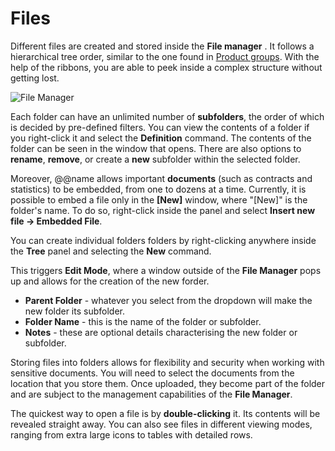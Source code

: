 # Files 

Different files are created and stored inside the **File manager** . It follows a hierarchical tree order, similar to the one found in [Product groups](https://docs.erp.net/tech/modules/general/products/product-groups/index.html). With the help of the ribbons, you are able to peek inside a complex structure without getting lost.

![File Manager](general/pictures/fm17.png)

Each folder can have an unlimited number of **subfolders**, the order of which is decided by pre-defined filters. You can view the contents of a folder if you right-click it and select the **Definition** command. The contents of the folder can be seen in the window that opens. There are also options to **rename**, **remove**, or create a **new** subfolder within the selected folder.

Moreover, @@name allows important **documents** (such as contracts and statistics) to be embedded, from one to dozens at a time. Currently, it is possible to embed a file only in the **[New]** window, where "[New]" is the folder's name. To do so, right-click inside the panel and select **Insert new file -> Embedded File**.

You can create individual folders folders by right-clicking anywhere inside the **Tree** panel and selecting the **New** command. 

This triggers **Edit Mode**, where a window outside of the **File Manager** pops up and allows for the creation of the new forder. 

- **Parent Folder** - whatever you select from the dropdown will make the new folder its subfolder.
- **Folder Name** - this is the name of the folder or subfolder.
- **Notes** - these are optional details characterising the new folder or subfolder.

Storing files into folders allows for flexibility and security when working with sensitive documents. You will need to select the documents from the location that you store them. Once uploaded, they become part of the folder and are subject to the management capabilities of the **File Manager**.

The quickest way to open a file is by **double-clicking** it. Its contents will be revealed straight away. You can also see files in different viewing modes, ranging from extra large icons to tables with detailed rows.

